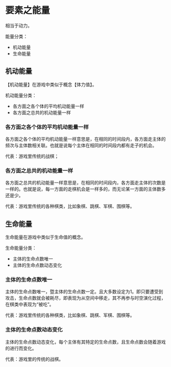 # 要素之能量



相当于动力。

能量分类：

- 机动能量
- 生命能量

## 机动能量

【机动能量】在游戏中类似于概念【体力值】。

机动能量分类：
- 各方面之各个体的平均机动能量一样
- 各方面之总共的机动能量一样

### 各方面之各个体的平均机动能量一样

各方面之各个体的平均机动能量一样意思是，在相同的时间段内，各方面走主体的频次与主体数相关联。也就是说每个主体在相同的时间段内都有走子的机会。

代表：游戏里传统的战棋；

### 各方面之总共的机动能量一样

各方面之总共的机动能量一样意思是，在相同的时间段内，各方面走主体的次数是一样的。也就是说，每一方面的走棋机会是一样多的，而无论某一方面的主体数多还是少。

代表：游戏里传统的各种棋类，比如象棋、跳棋、军棋、围棋等。

## 生命能量

生命能量在游戏中类似于生命值的概念。

生命能量分类：
- 主体的生命点数唯一
- 主体的生命点数动态变化

### 主体的生命点数唯一

主体的生命点数唯一，暨主体的生命点数一定。且大多数设定为1。即只要遭受到攻击，生命点数就会被耗尽，即表现为从空间中移走，其不再参与时空演化过程，在棋类中表现为“被吃”。

代表：游戏里传统的各种棋类，比如象棋、跳棋、军棋、围棋等。

### 主体的生命点数动态变化

主体的生命点数动态变化，每个主体有其特定的生命点数，且生命点数会随着游戏的进行而变化。

代表：游戏里的传统的战棋。